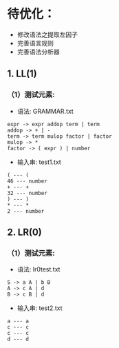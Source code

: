# 待优化：

- 修改语法之提取左因子
- 完善语言规则
- 完善语法分析器

## 1. LL(1)

### （1）测试元素: 

- 语法: GRAMMAR.txt

```
expr -> expr addop term | term 
addop -> + | - 
term -> term mulop factor | factor 
mulop -> * 
factor -> ( expr ) | number 
```
- 输入串: test1.txt

```
( --- (
46 --- number
+ --- +
32 --- number
) --- )
* --- *
2 --- number
```

## 2. LR(0)

### （1）测试元素: 

- 语法: lr0test.txt

```
S -> a A | b B 
A -> c A | d 
B -> c B | d 
```
- 输入串: test2.txt

```
a --- a
c --- c
c --- c
d --- d
```

